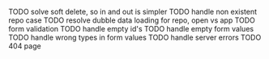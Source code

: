 TODO solve soft delete, so in and out is simpler
TODO handle non existent repo case
TODO resolve dubble data loading for repo, open vs app
TODO form validation
TODO handle empty id's
TODO handle empty form values
TODO handle wrong types in form values
TODO handle server errors
TODO 404 page